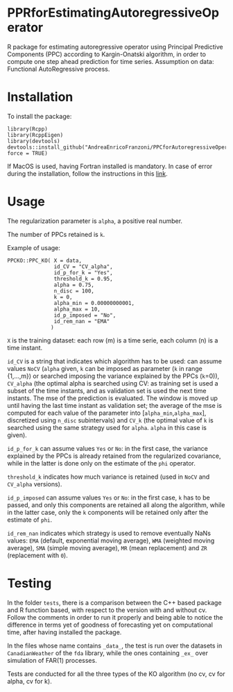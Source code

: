 # PPRforEstimatingAutoregressiveOperator

R package for estimating autoregressive operator using Principal Predictive Components (PPC) according to Kargin-Onatski algorithm, in order to compute one step ahead prediction for time series. Assumption on data: Functional AutoRegressive process.

# Installation

To install the package:
~~~
library(Rcpp)
library(RcppEigen)
library(devtools)
devtools::install_github("AndreaEnricoFranzoni/PPCforAutoregressiveOperator", force = TRUE)
~~~
If MacOS is used, having Fortran installed is mandatory. In case of error during the installation, follow the instructions in this [link](https://cran.r-project.org/bin/macosx/tools/).


# Usage

The regularization parameter is `alpha`, a positive real number.

The number of PPCs retained is `k`.

Example of usage:
~~~
PPCKO::PPC_KO( X = data,
               id_CV = "CV_alpha",
               id_p_for_k = "Yes",
               threshold_k = 0.95,
               alpha = 0.75,
               n_disc = 100,
               k = 0,
               alpha_min = 0.00000000001,
               alpha_max = 10,
               id_p_imposed = "No",
               id_rem_nan = "EMA"
              )
~~~
`X` is the training dataset: each row (m) is a time serie, each column (n) is a time instant.

`id_CV` is a string that indicates which algorithm has to be used: can assume values `NoCV` (`alpha` given, `k` can be imposed as parameter (`k` in range {1,...,m}) or searched imposing the variance explained by the PPCs (`k`=0)), `CV_alpha` (the optimal alpha is searched using CV: as training set is used a subset of the time instants, and as validation set is used the next time instants. The mse of the prediction is evaluated. The window is moved up until having the last time instant as validation set; the average of the mse is computed for each value of the parameter into [`alpha_min`,`alpha_max`], discretized using `n_disc` subintervals) and `CV_k` (the optimal value of `k` is searched using the same strategy used for `alpha`. `alpha` in this case is given).

`id_p_for_k` can assume values `Yes` or `No`: in the first case, the variance explained by the PPCs is already retained from the regularized covariance, while in the latter is done only on the estimate of the `phi` operator.

`threshold_k` indicates how much variance is retained (used in `NoCV` and `CV_alpha` versions).

`id_p_imposed` can assume values `Yes` or `No`: in the first case, `k` has to be passed, and only this components are retained all along the algorithm, while in the latter case, only the `k` components will be retained only after the estimate of `phi`.

`id_rem_nan` indicates which strategy is used to remove eventually NaNs values: `EMA` (default, exponential moving average), `WMA` (weighted moving average), `SMA` (simple moving average), `MR` (mean replacement) and `ZR` (replacement with `0`).

# Testing
In the folder `tests`, there is a comparison between the C++ based package and R function based, with respect to the version with and without cv.
Follow the comments in order to run it properly and being able to notice the difference in terms yet of goodness of forecasting yet on computational time, after having installed the package.

In the files whose name contains `_data_`, the test is run over the datasets in `CanadianWeather` of the `fda` library, while the ones containing `_ex_` over simulation of FAR(1) processes. 

Tests are conducted for all the three types of the KO algorithm (no cv, cv for alpha, cv for k).
